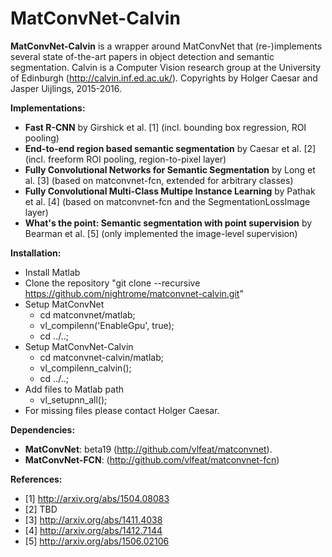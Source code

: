 # MatConvNet-Calvin

**MatConvNet-Calvin** is a wrapper around MatConvNet that (re-)implements
several state of-the-art papers in object detection and semantic segmentation.
Calvin is a Computer Vision research group at the University of Edinburgh (http://calvin.inf.ed.ac.uk/).
Copyrights by Holger Caesar and Jasper Uijlings, 2015-2016.

**Implementations:**
- **Fast R-CNN** by Girshick et al.
  \[1\]
  (incl. bounding box regression, ROI pooling)
- **End-to-end region based semantic segmentation** by Caesar et al.
  \[2\]
  (incl. freeform ROI pooling, region-to-pixel layer)
- **Fully Convolutional Networks for Semantic Segmentation** by Long et al.
  \[3\]
  (based on matconvnet-fcn, extended for arbitrary classes)
- **Fully Convolutional Multi-Class Multipe Instance Learning** by Pathak et al.
  \[4\]
  (based on matconvnet-fcn and the SegmentationLossImage layer)
- **What's the point: Semantic segmentation with point supervision** by Bearman et al. \[5\] (only implemented the image-level supervision)

**Installation:**
- Install Matlab
- Clone the repository "git clone --recursive https://github.com/nightrome/matconvnet-calvin.git"
- Setup MatConvNet
  - cd matconvnet/matlab;
  - vl_compilenn('EnableGpu', true);
  - cd ../..;
- Setup MatConvNet-Calvin
  - cd matconvnet-calvin/matlab;
  - vl_compilenn_calvin();
  - cd ../..;
- Add files to Matlab path
  - vl_setupnn_all();
- For missing files please contact Holger Caesar.

**Dependencies:**
- **MatConvNet**: beta19 (http://github.com/vlfeat/matconvnet).
- **MatConvNet-FCN**: (http://github.com/vlfeat/matconvnet-fcn)

**References:**
- \[1\] http://arxiv.org/abs/1504.08083
- \[2\] TBD
- \[3\] http://arxiv.org/abs/1411.4038
- \[4\] http://arxiv.org/abs/1412.7144
- \[5\] http://arxiv.org/abs/1506.02106
